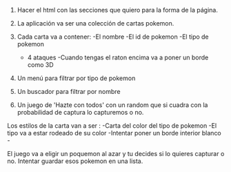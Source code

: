 1. Hacer el html con las secciones que quiero para la forma de la página.

2. La aplicación va ser una colección de cartas pokemon.

3. Cada carta va a contener: 
    -El nombre
    -El id de pokemon
    -El tipo de pokemon
    - 4 ataques
    -Cuando tengas el raton encima va a poner un borde como 3D

4. Un menú para filtrar por tipo de pokemon

5. Un buscador para filtrar por nombre

5. Un juego de 'Hazte con todos' con un random que si cuadra con la probabilidad de captura lo capturemos o no.


Los estilos de la carta van a ser :
    -Carta del color del tipo de pokemon
    -El tipo va a estar rodeado de su color
    -Intentar poner un borde interior blanco
    -

El juego va a eligir un poquemon al azar y tu decides si lo quieres capturar o no. Intentar guardar esos pokemon en una lista.